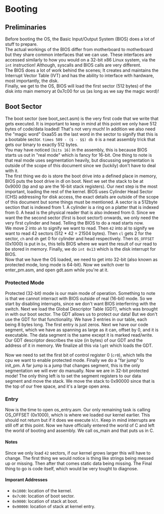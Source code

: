# Booting

## Preliminaries

Before booting the OS, the Basic Input/Output System (BIOS) does a lot of stuff to prepare.  
The actual workings of the BIOS differ from motherboard to motherboard but they share common interfaces that we can use. These interfaces are accessed similarly to how you would on a 32-bit x86 Linux system, via the `int` instruction! Although, syscalls and BIOS calls are very different.  
The BIOS does a lot of work behind the scenes; It creates and maintains the Interrupt Vector Table (IVT) and has the ability to interface with hardware, most importantly, the disk.  
Finally, we get to the OS, BIOS will load the first sector (512 bytes) of the disk into main memory at 0x7c00 for us (as long as we say the magic word)!

## Boot Sector

The boot sector (see boot_sect.asm) is the very first code that we write that gets executed. It is important to keep in mind at this point we only have 512 bytes of code/data loaded! That's not very much! In addition we also need the "magic word" 0xaa55 as the last word in the sector to signify that this is a bootable sector. `times 509 - ($ - $$) db 0` is a neat assembly trick that gets our binary to exactly 512 bytes.  
You may have noticed `[bits 16]` in the assembly, this is because BIOS starts us out in "real mode" which is fancy for 16-bit. One thing to note is that real mode uses segmentation heavily, but discussing segmentation is outside of the scope of this document since we (luckily) don't have to deal with it.  
The first thing we do is store the boot drive into a defined place in memory, BIOS puts the boot drive in dl on boot. Next we set the stack to be at 0x9000 (bp and sp are the 16-bit stack registers). Our next step is the most important, loading the rest of the kernel. BIOS uses Cylinder Head Sector (CHS) addressing for disk access, the exact details are outside of the scope of this document but some things must be mentioned. A sector is a 512byte section that is indexed from 1. A cylinder is a ring on a platter that is indexed from 0. A head is the physical reader that is also indexed from 0. Since we want the the second sector (first is boot sector!) onwards, we only need the very first cylinder and head. Telling the BIOS to do a read starts now.  
We move 2 into `ah` to signify we want to read. Then `42` into al to signify we want to read 42 sectors (512 * 42 = 21504 bytes). Then `cl` gets 2 for the sector, `ch` and `dh` get 0 for cylinder and head respectively. Then `OS_OFFSET` (0x1000) is put in `bx`, this tells BIOS where we want the result of our read to be stored in memory. Finally, we do `int 0x13` which is the disk interrupt for BIOS.  
Now that we have the OS loaded, we need to get into 32-bit (also known as protected mode, long mode is 64-bit). Now we switch over to enter_pm.asm, and open gdt.asm while you're at it.  

### Protected Mode

Protected (32-bit) mode is our main mode of operation. Something to note is that we cannot interract with BIOS outside of real (16-bit) mode. So we start by disabling interrupts, since we don't want BIOS interferring with the switch. Next we load the Global Descriptor Table (GDT), which was brought in with our boot sector. The GDT allows us to protect our data! But we don't use the GDT for that functionality. We have 3 entries in our table, each being 8 bytes long. The first entry is just zeros. Next we have our code segment, which we have as spanning as large as it can, offset by 0, and it is executable. The data segment is the same except it is marked read/write. Our GDT descriptor describes the size (in bytes) of our GDT and the address of it in memory. We finalize all this via `lgdt` which loads the GDT.  

Now we need to set the first bit of control register 0 (`cr0`), which tells the cpu we want to enable protected mode. Finally we do a "far jump" to init_pm. A far jump is a jump that changes segment, this is the only segmentation we will ever do manually. Now we are in 32-bit protected mode! The only thing left is to set the segment registers to our data segment and move the stack. We move the stack to 0x90000 since that is the top of our free space, and it's a large open area.

### Entry

Now is the time to open os_entry.asm. Our only remaining task is calling OS_OFFSET (0x1000), which is where we loaded our kernel earlier. This should not return but if it does we execute `hlt`. Keep in mind interrupts are still off at this point. Now we have officially entered the world of C and left the world of booting and assembly. We call os_main and that puts us in C.  

#### Notes

Since we only load `42` sectors, if our kernel grows larger this will have to change. The first thing we would notice is thing like strings being messed up or missing. Then after that comes static data being missing. The Final thing to go is code itself, which would be very tought to diagnose.

#### Imporant Addresses
  
- `0x1000`: location of the kernel.  
- `0x7c00`: location of boot sector.
- `0x9000`: location of stack at boot.
- `0x90000`: location of stack at kernel entry.
